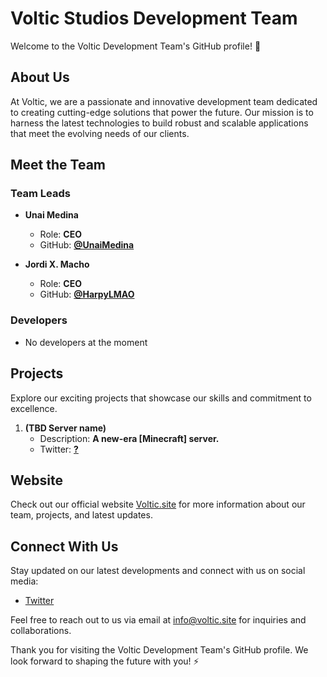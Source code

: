 # Voltic Studios Development Team

Welcome to the Voltic Development Team's GitHub profile! 🚀

## About Us

At Voltic, we are a passionate and innovative development team dedicated to creating cutting-edge solutions that power the future. Our mission is to harness the latest technologies to build robust and scalable applications that meet the evolving needs of our clients.

## Meet the Team

### Team Leads

- **Unai Medina**
  - Role: **CEO**
  - GitHub: **[@UnaiMedina](https://github.com/unaimedina)**

- **Jordi X. Macho**
  - Role: **CEO**
  - GitHub: **[@HarpyLMAO](https://github.com/harpylmao)**

### Developers

- No developers at the moment

## Projects

Explore our exciting projects that showcase our skills and commitment to excellence.

1. **(TBD Server name)**
   - Description: **A new-era [Minecraft] server.**
   - Twitter: **[?](https://tbd.com)**

## Website

Check out our official website [Voltic.site](https://voltic.site) for more information about our team, projects, and latest updates.

## Connect With Us

Stay updated on our latest developments and connect with us on social media:

- [Twitter](https://twitter.com/volticstudio)

Feel free to reach out to us via email at [info@voltic.site](mailto:info@voltic.site) for inquiries and collaborations.

Thank you for visiting the Voltic Development Team's GitHub profile. We look forward to shaping the future with you! ⚡️
